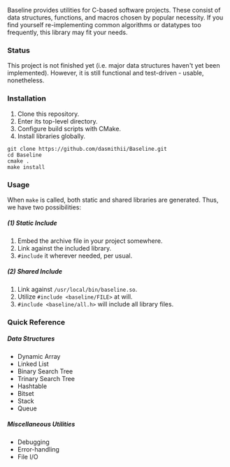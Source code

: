 Baseline provides utilities for C-based software projects. These consist of data structures, functions, and macros chosen by popular necessity.  If you find yourself re-implementing common algorithms or datatypes too frequently, this library may fit your needs.



### Status
This project is not finished yet (i.e. major data structures haven't yet been implemented). However, it is still functional and test-driven - usable, nonetheless.



### Installation
1. Clone this repository.
2. Enter its top-level directory.
3. Configure build scripts with CMake.
4. Install libraries globally.
```
git clone https://github.com/dasmithii/Baseline.git
cd Baseline
cmake .
make install
```


### Usage
When `make` is called, both static and shared libraries are generated. Thus, we have two possibilities:

##### (1) Static Include
1. Embed the archive file in your project somewhere.
2. Link against the included library.
3. `#include` it wherever needed, per usual.

##### (2) Shared Include
1. Link against `/usr/local/bin/baseline.so`.
2. Utilize `#include <baseline/FILE>` at will.
3. `#include <baseline/all.h>` will include all library files.



### Quick Reference
##### Data Structures
+ Dynamic Array
+ Linked List
+ Binary Search Tree
+ Trinary Search Tree
+ Hashtable
+ Bitset
+ Stack
+ Queue
 
##### Miscellaneous Utilities
+ Debugging
+ Error-handling
+ File I/O